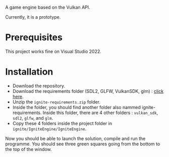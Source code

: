 A game engine based on the Vulkan API.

Currently, it is a prototype.

# Prerequisites
This project works fine on Visual Studio 2022.

# Installation
- Download the repository.
- Download the requirements folder (SDL2, GLFW, VulkanSDK, glm) : [click here](https://drive.google.com/file/d/1HCvx3N9rtS28dMkyCwcKreW34WkiGsVT/view?usp=share_link).
- Unzip the `ignite-requirements.zip` folder.
- Inside the folder, you should find another folder also nammed ignite-requirements. Inside this folder, there are 4 other folders : `vulkan_sdk`, `sdl2`, `glfw`, and `glm`.
- Copy these 4 folders inside the project folder in `ignite/IgniteEngine/IgniteEngine`.

Now you should be able to launch the solution, compile and run the programme. You should see three green squares going from the bottom to the top of the window.